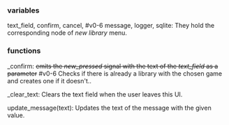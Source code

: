 ### variables
text_field, confirm, cancel, #v0-6 message, logger, sqlite:
They hold the corresponding node of *new library* menu.


### functions
\_confirm:
~~emits the *new_pressed* signal with the text of the *text_field* as a parameter~~
#v0-6 Checks if there is already a library with the chosen game and creates one if it doesn't..

\_clear_text:
Clears the text field when the user leaves this UI.

update_message(text):
Updates the text of the message with the given value.